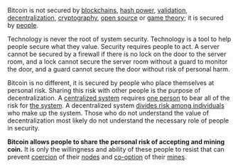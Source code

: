 Bitcoin is not secured by [blockchains](https://en.wikipedia.org/wiki/Blockchain), [hash power](Glossary#hash-power), [validation](Glossary#validation), [decentralization](Glossary#centralization), [cryptography](https://en.wikipedia.org/wiki/Cryptography), [open source](https://en.wikipedia.org/wiki/Free_and_open-source_software) or [game theory](https://en.wikipedia.org/wiki/Game_theory); it is secured by [people](Glossary#person).

Technology is never the root of system security. Technology is a tool to help people secure what they value. Security requires people to act. A server cannot be secured by a firewall if there is no lock on the door to the server room, and a lock cannot secure the server room without a guard to monitor the door, and a guard cannot secure the door without risk of personal harm.

Bitcoin is no different, it is secured by people who place themselves at personal risk. Sharing this risk with other people is the purpose of decentralization. A [centralized system](https://en.wikipedia.org/wiki/Liberty_Reserve) requires [one person](https://en.wikipedia.org/wiki/Ross_Ulbricht) to bear all of the risk for [the system](https://en.wikipedia.org/wiki/Napster). A decentralized system [divides risk among individuals](https://en.wikipedia.org/wiki/BitTorrent) who make up the system. Those who do not understand the value of decentralization most likely do not understand the necessary role of people in security.

**Bitcoin allows people to share the personal risk of accepting and mining coin.** It is only the willingness and ability of these people to resist that can prevent [coercion](Glossary#coercion) of their [nodes](Glossary#node) and [co-option](Glossary#co-option) of their [mines](Glossary#mine).